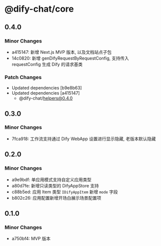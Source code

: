 # @dify-chat/core

## 0.4.0

### Minor Changes

- a415147: 新增 Next.js MVP 版本, 以及文档站点子包
- 14c0820: 新增 genDifyRequestByRequestConfig, 支持传入 requestConfig 生成 Dify 的请求基类

### Patch Changes

- Updated dependencies [b9e8b63]
- Updated dependencies [a415147]
  - @dify-chat/helpers@0.4.0

## 0.3.0

### Minor Changes

- 7fca918: 工作流支持通过 Dify WebApp 设置进行显示隐藏, 老版本默认隐藏

## 0.2.0

### Minor Changes

- a9e9bdf: 单应用模式支持自定义应用类型
- a80d7fe: 新增只读类型的 DifyAppStore 支持
- c88b5ed: 应用 Item 类型 `IDifyAppItem` 新增 `mode` 字段
- b802c26: 应用配置新增开场白展示场景配置项

## 0.1.0

### Minor Changes

- a750bf4: MVP 版本
